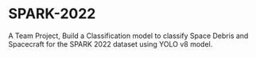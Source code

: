 # SPARK-2022
A Team Project, Build a Classification model to classify Space Debris and Spacecraft for the SPARK 2022 dataset using YOLO v8 model.
